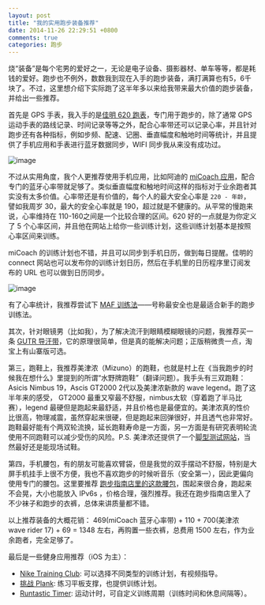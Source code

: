 ```yaml
---
layout: post
title: "我的实用跑步装备推荐"
date: 2014-11-26 22:29:51 +0800
comments: true
categories: 跑步
---
```


烧“装备”是每个宅男的爱好之一，无论是电子设备、摄影器材、单车等等，都是耗钱的爱好。跑步也不例外，数数我到现在入手的跑步装备，满打满算也有5，6千块了。不过，这里想介绍下实际跑了这半年多以来给我带来最大价值的跑步装备，并给出一些推荐。

首先是 GPS 手表，我入手的是[佳明 620 跑表](http://www.garmin.com.cn/products/intosports/Forerunner620_cb/)，专门用于跑步的，除了通常 GPS 运动手表的路线记录、时间记录等等之外，配合心率带还可以记录心率，并且针对跑步还有各种指标，例如步频、配速、记圈、垂直幅度和触地时间等统计，并且提供了手机应用和手表进行蓝牙数据同步，WIFI 同步我从来没有成功过。

![image](/images/fr620.png)

不过从实用角度，我个人更推荐使用手机应用，比如阿迪的 [miCoach 应用](http://micoach.adidas.com/)，配合专门的蓝牙心率带就足够了。类似垂直幅度和触地时间这样的指标对于业余跑者其实没有太多价值。心率带还是有价值的，每个人的最大安全心率是 `220 - 年龄`，譬如我周岁 30，最大的安全心率就是 190，超过就是不健康的。从平常的慢跑来说，心率维持在 110-160之间是一个比较合理的区间。620 好的一点就是为你定义了 5 个心率区间，并且他在网站上给你一些训练计划，这些训练计划基本是按照心率区间来训练。

miCoach 的训练计划也不错，并且可以同步到手机日历，做到每日提醒。佳明的 connect 网站也可以发布你的训练计划日历，然后在手机里的日历程序里订阅发布的 URL 也可以做到日历同步。

![image](/images/train_plan.png)

有了心率统计，我推荐尝试下 [MAF 训练法](http://jy.smzdm.com/detail/7701/)——号称最安全也是最适合新手的跑步训练法。

其次，针对眼镜男（比如我），为了解决流汗到眼睛模糊眼镜的问题，我推荐买一条 [GUTR 导汗带](http://www.guoku.com/detail/fbf8c391/)，它的原理很简单，但是真的能解决问题；正版稍微贵一点，淘宝上有山寨版可选。

第三，跑鞋上，我推荐美津浓（Mizuno）的跑鞋，也就是村上在《当我跑步的时候我在想什么》里提到的所谓“水野牌跑鞋”（翻译问题）。我手头有三双跑鞋： Asicis Nimbus 19，Ascis GT2000 2代以及美津浓新款的 wave legend。跑了这半年来的感受， GT2000 最重又窄最不舒服，nimbus太软（穿着跑了半马比赛），legend 最硬但是跑起来最舒适，并且价格也是最便宜的。美津浓真的性价比很高，物理减震，虽然穿起来很硬，但是跑起来回弹很好，并且透气也非常好。跑鞋最好能有个两双轮流换，延长跑鞋寿命是一方面，另一方面是有研究表明轮流使用不同跑鞋可以减少受伤的风险。P.S. 美津浓还提供了一个[脚型测试网站](http://www.mizunorunlife.com/foottype/index.aspx)，当然最好还是能现场试鞋。

第四，手机腰包，有的朋友可能喜欢臂袋，但是我觉的双手摆动不舒服，特别是大屏手机挂手上很不方便，我也不喜欢跑步的时候听音乐（安全第一），因此更偏向使用专门的腰包。这里要推荐 [跑步指南店里的这款腰包](http://item.taobao.com/item.htm?spm=a230r.1.14.99.Te29bf&id=40486421384&ns=1&abbucket=13#detail)，围起来很合身，跑起来不会晃，大小也能放入 IPv6s ，价格合理，强烈推荐。我还在跑步指南店里入了不少袜子和跑步的衣裤，总体来讲质量都不错。

以上推荐装备的大概花销： 469(miCoach 蓝牙心率带) + 110 + 700(美津浓 wave rider 17) + 69 = 1348 左右，再购置一些衣裤，总费用 1500 左右，作为业余跑者，完全足够了。

最后是一些健身应用推荐（iOS 为主）：

* [Nike Training Club](https://itunes.apple.com/us/app/nike+-training-club/id301521403?mt=8): 可以选择不同类型的训练计划，有视频指导。
* [挑战 Plank](https://itunes.apple.com/it/app/tiao-zhanplank-zui-zhuan-ye/id866949719?mt=8): 练习平板支撑，也提供训练计划。
* [Runtastic Timer](https://itunes.apple.com/us/app/runtastic-timer-app-for-workouts/id583313558?mt=8):  运动计时，可自定义训练周期（训练时间和休息间隔等）。







